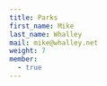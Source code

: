 ```yaml
---
title: Parks
first_name: Mike
last_name: Whalley
mail: mike@whalley.net
weight: 7
member:
  - true
---
```

